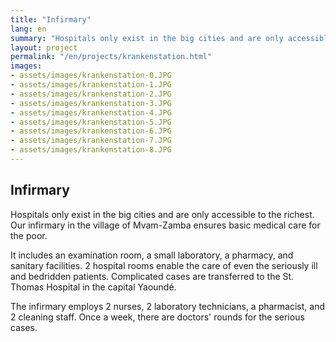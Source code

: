 ```yaml
---
title: "Infirmary"
lang: en
summary: "Hospitals only exist in the big cities and are only accessible to the richest. Our infirmary in the village of Mvam-Zamba ensures basic medical care for the poor."
layout: project
permalink: "/en/projects/krankenstation.html"
images: 
- assets/images/krankenstation-0.JPG
- assets/images/krankenstation-1.JPG
- assets/images/krankenstation-2.JPG
- assets/images/krankenstation-3.JPG
- assets/images/krankenstation-4.JPG
- assets/images/krankenstation-5.JPG
- assets/images/krankenstation-6.JPG
- assets/images/krankenstation-7.JPG
- assets/images/krankenstation-8.JPG
---
```


## Infirmary

Hospitals only exist in the big cities and are only accessible to the richest. Our infirmary in the village of Mvam-Zamba ensures basic medical care for the poor.

It includes an examination room, a small laboratory, a pharmacy, and sanitary facilities. 2 hospital rooms enable the care of even the seriously ill and bedridden patients. Complicated cases are transferred to the St. Thomas Hospital in the capital Yaoundé.

The infirmary employs 2 nurses, 2 laboratory technicians, a pharmacist, and 2 cleaning staff. Once a week, there are doctors' rounds for the serious cases.
